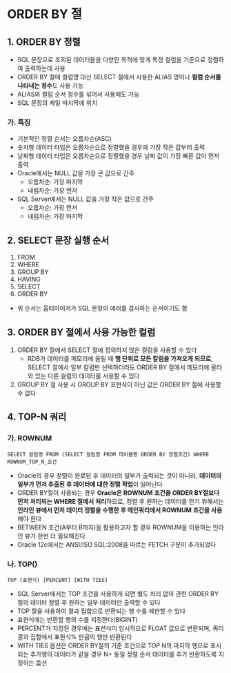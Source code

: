 ORDER BY 절
========

## 1. ORDER BY 정렬

- SQL 문장으로 조회된 데이터들을 다양한 목적에 맞게 특정 컬럼을 기준으로 정렬하여 출력하는데 사용
- ORDER BY 절에 컬럼명 대신 SELECT 절에서 사용한 ALIAS 명이나 **컬럼 순서를 나타내는 정수**도 사용 가능
- ALIAS와 컬럼 순서 정수를 섞어서 사용해도 가능
- SQL 문장의 제일 마지막에 위치

### 가. 특징

- 기본적인 정렬 순서는 오름차순(ASC)
- 숫자형 데이터 타입은 오름차순으로 정렬했을 경우에 가장 작은 값부터 출력
- 날짜형 데이터 타입은 오름차순으로 정렬했을 경우 날짜 값이 가장 빠른 값이 먼저 출력
- Oracle에서는 NULL 값을 가장 큰 값으로 간주
  - 오름차순: 가장 마지막
  - 내림차순: 가장 먼저
- SQL Server에서는 NULL 값을 가장 작은 값으로 간주
  - 오름차순: 가장 먼저
  - 내림차순: 가장 마지막

## 2. SELECT 문장 실행 순서

1. FROM
2. WHERE
3. GROUP BY
4. HAVING
5. SELECT
6. ORDER BY

- 위 순서는 옵티마이저가 SQL 문장의 에러를 검사하는 순서이기도 함

## 3. ORDER BY 절에서 사용 가능한 컬럼

1. ORDER BY 절에서 SELECT 절에 정의하지 않은 컬럼을 사용할 수 있다
    - RDB가 데이터를 메모리에 올릴 때 **행 단위로 모든 칼럼을 가져오게 되므로**, SELECT 절에서 일부 칼럼만 선택하더라도 ORDER BY 절에서 메모리에 올라와 있는 다른 컬럼의 데이터를 사용할 수 있다
2. GROUP BY 절 사용 시 GROUP BY 표현식이 아닌 값은 ORDER BY 절에 사용할 수 없다


## 4. TOP-N 쿼리


### 가. ROWNUM

`SELECT 컬럼명 FROM (SELECT 컬럼명 FROM 테이블명 ORDER BY 정렬조건) WHERE ROWNUM_TOP_N_조건`

- Oracle의 경우 정렬이 완료된 후 데이터의 일부가 출력되는 것이 아니라, **데이터의 일부가 먼저 추출된 후 데이터에 대한 정렬 작업**이 일어난다
- ORDER BY절이 사용되는 경우 **Oracle은 ROWNUM 조건을 ORDER BY절보다 먼저 처리되는 WHERE 절에서 처리**하므로, 정렬 후 원하는 데이터를 얻기 위해서는 **인라인 뷰에서 먼저 데이터 정렬을 수행한 후 메인쿼리에서 ROWNUM 조건을 사용**해야 한다
- BETWEEN 조건(A부터 B까지)을 활용하고자 할 경우 ROWNUM을 이용하는 인라인 뷰가 한번 더 필요해진다
- Oracle 12c에서는 ANSI/ISO SQL:2008을 따르는 FETCH 구문이 추가되었다

### 나. TOP()

`TOP (표현식) [PERCENT] [WITH TIES]`

- SQL Server에서는 TOP 조건을 사용하게 되면 별도 처리 없이 관련 ORDER BY 절의 데이터 정렬 후 원하는 일부 데이터만 출력할 수 있다
- TOP 절을 사용하여 결과 집합으로 반환되는 행 수를 제한할 수 있다
- 표현식에는 반환할 행의 수를 지정한다(BIGINT)
- PERCENT가 지정된 경우에는 표션식이 암시적으로 FLOAT 값으로 변환되며, 쿼리 결과 집합에서 표현식% 만큼의 행만 반환된다
- WITH TIES 옵션은 ORDER BY절의 기준 조건으로 TOP N의 마지막 행으로 표시되는 추가행의 데이터가 같을 경우 N+ 동일 정렬 순서 데이터를 추가 반환하도록 지정하는 옵션
